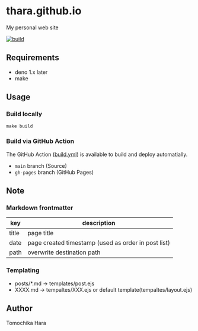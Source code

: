 # thara.github.io

My personal web site

[![build](https://github.com/thara/thara.github.io/actions/workflows/publish.yml/badge.svg)](https://github.com/thara/thara.github.io/actions/workflows/publish.yml)

## Requirements

- deno 1.x later
- make

## Usage

### Build locally

`make build`

### Build via GitHub Action

The GitHub Action ([build.yml](./.github/workflows/build.yml)) is available to
build and deploy automatially.

- `main` branch (Source)
- `gh-pages` branch (GitHub Pages)

## Note

### Markdown frontmatter

| key   | description |
| ----  | ------------|
| title | page title  |
| date  | page created timestamp (used as order in post list) |
| path  | overwrite destination path |

### Templating

- posts/*.md -> templates/post.ejs
- XXXX.md -> tempaltes/XXX.ejs or default template(tempaltes/layout.ejs)

## Author

Tomochika Hara
